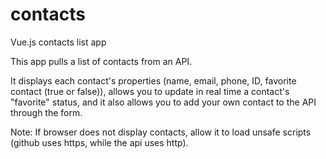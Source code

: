 # contacts
Vue.js contacts list app

This app pulls a list of contacts from an API.

It displays each contact's properties (name, email, phone, ID, favorite contact (true or false)), allows you to update in real time a contact's "favorite" status, and it also allows you to add your own contact to the API through the form.

Note: If browser does not display contacts, allow it to load unsafe scripts (github uses https, while the api uses http).
